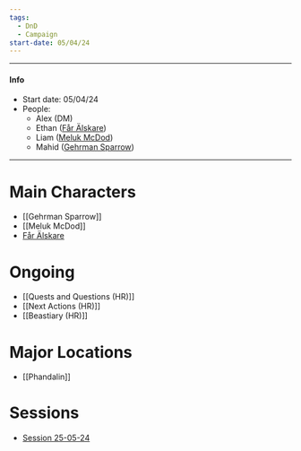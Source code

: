 ```yaml
---
tags:
  - DnD
  - Campaign
start-date: 05/04/24
---
```

- - - 
#### Info
- Start date: 05/04/24
- People:
	- Alex (DM)
	- Ethan ([Får Älskare](../../3%20-%20Resources/Får%20Älskare.md))
	- Liam ([Meluk McDod](Meluk%20McDod))
	- Mahid ([Gehrman Sparrow](Gehrman%20Sparrow.md))
- - -
# Main Characters
- [[Gehrman Sparrow]]
- [[Meluk McDod]]
- [Får Älskare](Får%20Älskare.md)
# Ongoing
- [[Quests and Questions (HR)]]
- [[Next Actions (HR)]]
- [[Beastiary (HR)]]
# Major Locations
- [[Phandalin]]
# Sessions
- [Session 25-05-24](Session%2025-05-24.md)

